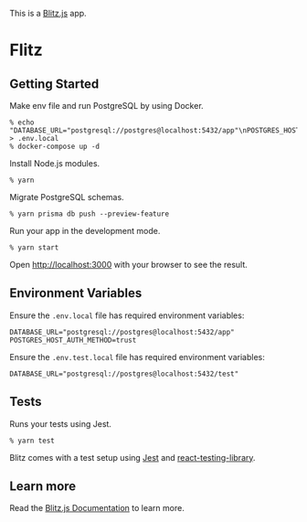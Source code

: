 This is a [Blitz.js](https://github.com/blitz-js/blitz) app.

# **Flitz**

## Getting Started

Make env file and run PostgreSQL by using Docker.

```
% echo "DATABASE_URL="postgresql://postgres@localhost:5432/app"\nPOSTGRES_HOST_AUTH_METHOD=trust" > .env.local
% docker-compose up -d
```

Install Node.js modules.

```
% yarn
```

Migrate PostgreSQL schemas.

```
% yarn prisma db push --preview-feature
```

Run your app in the development mode.

```
% yarn start
```

Open [http://localhost:3000](http://localhost:3000) with your browser to see the result.

## Environment Variables

Ensure the `.env.local` file has required environment variables:

```
DATABASE_URL="postgresql://postgres@localhost:5432/app"
POSTGRES_HOST_AUTH_METHOD=trust
```

Ensure the `.env.test.local` file has required environment variables:

```
DATABASE_URL="postgresql://postgres@localhost:5432/test"
```

## Tests

Runs your tests using Jest.

```
% yarn test
```

Blitz comes with a test setup using [Jest](https://jestjs.io/) and [react-testing-library](https://testing-library.com/).

## Learn more

Read the [Blitz.js Documentation](https://blitzjs.com/docs/getting-started) to learn more.
